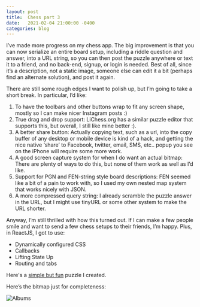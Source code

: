 ```yaml
---
layout: post
title:  Chess part 3
date:   2021-02-04 21:00:00 -0400
categories: blog
---
```



I’ve made more progress on my chess app.  The big improvement is that you can now serialize an entire board setup, including a riddle question and answer, into a URL string, so you can then post the puzzle anywhere or text it to a friend, and no back-end, signup, or login is needed.  Best of all, since it’s a description, not a static image, someone else can edit it a bit (perhaps find an alternate solution), and post it again.  

There are still some rough edges I want to polish up, but I’m going to take a short break.  In particular, I’d like:

1. To have the toolbars and other buttons wrap to fit any screen shape, mostly so I can make nicer Instagram posts :)
2. True drag and drop support:  LiChess.org has a similar puzzle editor that supports this, but overall, I still like mine better :).
3. A better share button:  Actually copying text, such as a url, into the copy buffer of any desktop or mobile device is kind of a hack, and getting the nice native ‘share’ to Facebook, twitter, email, SMS, etc.. popup you see on the iPhone will require some more work.
4. A good screen capture system for when I do want an actual bitmap:  There are plenty of ways to do this, but none of them work as well as I’d like.
5. Support for PGN and FEN-string style board descriptions:  FEN seemed like a bit of a pain to work with, so I used my own nested map system that works nicely with JSON.
6. A more compressed query string:  I already scramble the puzzle answer in the URL,
but I might use tinyURL or some other system to make the URL shorter.

Anyway, I’m still thrilled with how this turned out.  If I can make a few people smile and want to send a few chess setups to their friends, I’m happy.   Plus, in ReactJS, I got to use:

*	Dynamically configured CSS
*	Callbacks
*	Lifting State Up
*	Routing and tabs

Here's a 
[simple but fun](https://stevenvictor.net/chess/#/chess/create?question=Black%20to%20move%3A&answer=Vg%E2%80%99f%20nyernql%20purpxzngr.&data=wKh1%2CwBa1%2CwPf2%2CwPg2%2CwPh2%2CbPg4%2CbPh5%2CbBf5%2CbPb5%2CwNf6%2CbPa6%2CbNe6%2CbNh6%2CbBg7%2CwNf7%2CbNe7%2CbKh8)
puzzle I created.

Here’s the bitmap just for completeness:

![Albums](/assets/images/chess_puzzle_2_4_201.png)
